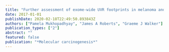 ```yaml
---
title: "Further assessment of exome-wide UVR footprints in melanoma and their possible relevance"
date: 2017-01-01
publishDate: 2020-02-18T22:49:50.893843Z
authors: ["Pamela Mukhopadhyay", "James A Roberts", "Graeme J Walker"]
publication_types: ["2"]
abstract: ""
featured: false
publication: "*Molecular carcinogenesis*"
---
```


